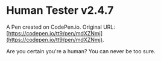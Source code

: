 # Human Tester v2.4.7

A Pen created on CodePen.io. Original URL: [https://codepen.io/tt9/pen/mdXZNmj](https://codepen.io/tt9/pen/mdXZNmj).

Are you certain you're a human? You can never be too sure.